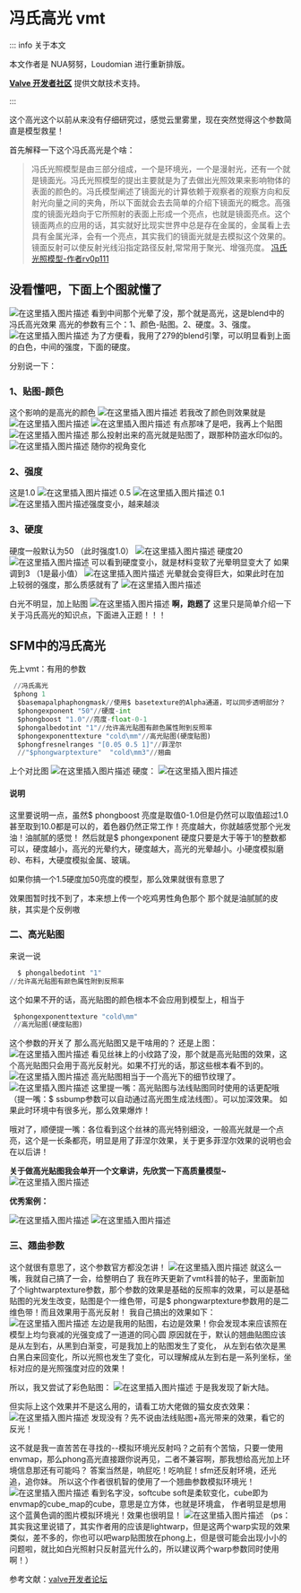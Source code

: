 # 冯氏高光 vmt

::: info 关于本文

 本文作者是 NUA努努，Loudomian 进行重新排版。

 [**Valve 开发者社区**](https://developer.valvesoftware.com/wiki/Main_Page) 提供文献技术支持。

:::


这个高光这个以前从来没有仔细研究过，感觉云里雾里，现在突然觉得这个参数简直是模型救星！

首先解释一下这个冯氏高光是个啥：

> 冯氏光照模型是由三部分组成，一个是环境光，一个是漫射光，还有一个就是镜面光。冯氏光照模型的提出主要就是为了去做出光照效果来影响物体的表面的颜色的。冯氏模型阐述了镜面光的计算依赖于观察者的观察方向和反射光向量之间的夹角，所以下面就会去去简单的介绍下镜面光的概念。高强度的镜面光趋向于它所照射的表面上形成一个亮点，也就是镜面亮点。这个镜面两点的应用的话，其实就好比现实世界中总是存在金属的，金属看上去具有金属光泽，会有一个亮点，其实我们的镜面光就是去模拟这个效果的。镜面反射可以使反射光线沿指定路径反射,常常用于聚光、增强亮度。
> [冯氏光照模型-作者rv0p111](https://blog.csdn.net/ZCMUCZX/article/details/79683263)

## 没看懂吧，下面上个图就懂了
![在这里插入图片描述](https://pic.downk.cc/item/5ec37a7bc2a9a83be5bcf085.png)
看到中间那个光晕了没，那个就是高光，这是blend中的冯氏高光效果
高光的参数有三个：1、颜色-贴图。2、硬度。3、强度。
![在这里插入图片描述](https://pic.downk.cc/item/5ec37a7bc2a9a83be5bcf088.png)
为了方便看，我用了279的blend引擎，可以明显看到上面的白色，中间的强度，下面的硬度。

分别说一下：
### 1、贴图-颜色
这个影响的是高光的颜色
![在这里插入图片描述](https://pic.downk.cc/item/5ec37a7bc2a9a83be5bcf08b.png)
若我改了颜色则效果就是
![在这里插入图片描述](https://pic.downk.cc/item/5ec37a7bc2a9a83be5bcf08f.png)
![在这里插入图片描述](https://pic.downk.cc/item/5ec37a7bc2a9a83be5bcf081.png)
有点那味了是吧，我再上个贴图
![在这里插入图片描述](https://pic.downk.cc/item/5ec37a7fc2a9a83be5bcf65e.png)
那么投射出来的高光就是贴图了，跟那种防盗水印似的。
![在这里插入图片描述](https://pic.downk.cc/item/5ec37a7fc2a9a83be5bcf661.png)
随你的视角变化


### 2、强度
这是1.0
![在这里插入图片描述](https://pic.downk.cc/item/5ec37a7fc2a9a83be5bcf663.png)
0.5
![在这里插入图片描述](https://pic.downk.cc/item/5ec37a7fc2a9a83be5bcf666.png)
0.1
![在这里插入图片描述](https://pic.downk.cc/item/5ec37a7fc2a9a83be5bcf66b.png)强度变小，越来越淡

### 3、硬度
硬度一般默认为50 （此时强度1.0）
![在这里插入图片描述](https://pic.downk.cc/item/5ec37a83c2a9a83be5bcfc9f.png)
硬度20
![在这里插入图片描述](https://pic.downk.cc/item/5ec37a83c2a9a83be5bcfca1.png)
可以看到硬度变小，就是材料变软了光晕明显变大了
如果调到3      （1是最小值）
![在这里插入图片描述](https://pic.downk.cc/item/5ec37a83c2a9a83be5bcfca4.png)
光晕就会变得巨大，如果此时在加上较弱的强度，那么质感就有了
![在这里插入图片描述](https://pic.downk.cc/item/5ec37a83c2a9a83be5bcfca6.png)

白光不明显，加上贴图
![在这里插入图片描述](https://pic.downk.cc/item/5ec37a83c2a9a83be5bcfcab.png)
**啊，跑题了**
这里只是简单介绍一下关于冯氏高光的知识点，下面进入正题！！！

## SFM中的冯氏高光
先上vmt：有用的参数

```python
 //冯氏高光
 $phong 1
  $basemapalphaphongmask//使用$ basetexture的Alpha通道，可以同步透明部分？
  $phongexponent "50"//硬度-int
  $phongboost "1.0"//亮度-float-0-1
  $phongalbedotint "1"//允许高光贴图有颜色属性附到反照率
  $phongexponenttexture "cold\mm"//高光贴图(硬度贴图)
  $phongfresnelranges "[0.05 0.5 1]"//菲涅尔
  //"$phongwarptexture"  "cold\mm3"//翘曲
```
上个对比图
![在这里插入图片描述](https://pic.downk.cc/item/5ec37a87c2a9a83be5bd02d1.png)
硬度：
![在这里插入图片描述](https://pic.downk.cc/item/5ec37a87c2a9a83be5bd02c3.png)
#### 说明
这里要说明一点，虽然$ phongboost 亮度是取值0-1.0但是仍然可以取值超过1.0甚至取到10.0都是可以的，着色器仍然正常工作！亮度越大，你就越感觉那个光发油！油腻腻的感觉！
然后就是$ phongexponent 硬度只要是大于等于1的整数都可以，硬度越小，高光的光晕约大，硬度越大，高光的光晕越小。小硬度模拟磨砂、布料，大硬度模拟金属、玻璃。

如果你搞一个1.5硬度加50亮度的模型，那么效果就很有意思了

效果图暂时找不到了，本来想上传一个吃鸡男性角色那个
那个就是油腻腻的皮肤，其实是个反例嗷


### 二、高光贴图

来说一说

```python
  $ phongalbedotint "1"
//允许高光贴图有颜色属性附到反照率
```

这个如果不开的话，高光贴图的颜色根本不会应用到模型上，相当于

```python
 $phongexponenttexture "cold\mm"
 //高光贴图(硬度贴图)
```

这个参数的开关了
那么高光贴图又是干啥用的？
还是上图：
![在这里插入图片描述](https://pic.downk.cc/item/5ec37a87c2a9a83be5bd02c6.png)
看见丝袜上的小纹路了没，那个就是高光贴图的效果，这个高光贴图只会用于高光反射光。如果不打光的话，那这些根本看不到的。
![在这里插入图片描述](https://pic.downk.cc/item/5ec37a87c2a9a83be5bd02ca.png)
高光贴图相当于一个高光下的细节纹理了。
![在这里插入图片描述](https://pic.downk.cc/item/5ec37a87c2a9a83be5bd02cc.png)
这里提一嘴：高光贴图与法线贴图同时使用的话更配哦（提一嘴：$ ssbump参数可以自动通过高光图生成法线图）。可以加深效果。
如果此时环境中有很多光，那么效果爆炸！

哦对了，顺便提一嘴：各位看到这个丝袜的高光特别细没，一般高光就是一个点亮，这个是一长条都亮，明显是用了菲涅尔效果，关于更多菲涅尔效果的说明也会在以后讲！

**关于做高光贴图我会单开一个文章讲，先欣赏一下高质量模型~**
![在这里插入图片描述](https://pic.downk.cc/item/5ec37a8bc2a9a83be5bd0974.png)



 **优秀案例：**



![在这里插入图片描述](https://pic.downk.cc/item/5ec37a8bc2a9a83be5bd0978.png)
![在这里插入图片描述](https://pic.downk.cc/item/5ec37a8bc2a9a83be5bd097d.png)

### 三、翘曲参数
这个就很有意思了，这个参数官方都没怎讲！
![在这里插入图片描述](https://pic.downk.cc/item/5ec37a8bc2a9a83be5bd0983.png)
就这么一嘴，我就自己搞了一会，给整明白了
我在昨天更新了vmt科普的帖子，里面新加了个lightwarptexture参数，那个参数的效果是基础的反照率的效果，可以是基础贴图的光发生改变，贴图是个一维色带，可是$ phongwarptexture参数用的是二维色带！而且效果用于高光反射！
我自己搞出的效果如下：
![在这里插入图片描述](https://pic.downk.cc/item/5ec37a8bc2a9a83be5bd0971.png)
左边是我用的贴图，右边是效果！你会发现本来应该照在模型上均匀衰减的光强变成了一道道的同心圆
原因就在于，默认的翘曲贴图应该是从左到右，从黑到白渐变，可是我加上的贴图发生了变化，
从左到右依次是黑白黑白来回变化，所以光照也发生了变化，可以理解成从左到右是一系列坐标，坐标对应的是光照强度对应的效果！

所以，我又尝试了彩色贴图：
![在这里插入图片描述](https://pic.downk.cc/item/5ec37a94c2a9a83be5bd17a1.png)
于是我发现了新大陆。

但实际上这个效果并不是这么用的，请看工坊大佬做的猫女皮衣效果：
![在这里插入图片描述](https://pic.downk.cc/item/5ec37a94c2a9a83be5bd17a4.png)
发现没有？先不说由法线贴图+高光带来的效果，看它的反光！

这不就是我一直苦苦在寻找的--模拟环境光反射吗？之前有个苦恼，只要一使用envmap，那么phong高光直接跟你说再见，二者不兼容啊，那我想给高光加上环境信息那还有可能吗？
答案当然是，响屁吃！吃响屁！sfm还反射环境，还光追，追你妹。
所以这个作者很机智的使用了一个翘曲参数模拟环境光！
![在这里插入图片描述](https://pic.downk.cc/item/5ec37a94c2a9a83be5bd17a6.png)
看到名字没，softcube
soft是柔软变化，cube即为envmap的cube_map的cube，意思是立方体，也就是环境盒，
作者明显是想用这个蓝黄色调的图片模拟环境光！效果也很明显！
![在这里插入图片描述](https://pic.downk.cc/item/5ec37a94c2a9a83be5bd17a8.png)
（ps：其实我这里说错了，其实作者用的应该是lightwarp，但是这两个warp实现的效果类似，差不多的，你也可以吧warp贴图放在phong上，但是很可能会出现小小的问题啦，就比如白光照射只反射蓝光什么的，所以建议两个warp参数同时使用啊！）

参考文献：[valve开发者论坛](https://developer.valvesoftware.com/wiki/)


